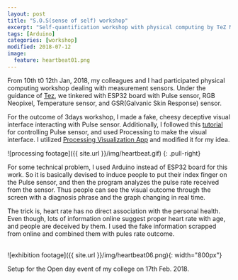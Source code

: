 ```yaml
---
layout: post
title: "S.O.S(sense of self) workshop"
excerpt: "Self-quantification workshop with physical computing by TeZ Maurizio Martinucci"
tags: [Arduino]
categories: [workshop]
modified: 2018-07-12
image:
  feature: heartbeat01.png
---
```


From 10th t0 12th Jan, 2018, my colleagues and I had participated physical computing workshop dealing with measurement sensors. Under the guidance of [Tez](http://www.tez.it/), we tinkered with ESP32 board with Pulse sensor, RGB Neopixel, Temperature sensor, and GSR(Galvanic Skin Response) sensor.

For the outcome of 3days workshop, I made a fake, cheesy deceptive visual interface interacting with Pulse sensor. Additionally, I followed this [tutorial](https://pulsesensor.com/pages/code-and-guide) for controlling Pulse sensor, and used Processing to make the visual interface. I utilized [Processing Visualization App](https://pulsesensor.com/pages/processing-visualization) and modified it for my idea.  


![processing footage]({{ site.url }}/img/heartbeat.gif)
{: .pull-right}
<br>

For some technical problem, I used Arduino instead of ESP32 board for this work. So it is basically devised to induce people to put their index finger on the Pulse sensor, and then the program analyzes the pulse rate received from the sensor. Thus people can see the visual outcome through the screen with a diagnosis phrase and the graph changing in real time.

The trick is, heart rate has no direct association with the personal health. Even though, lots of information online suggest proper heart rate with age, and people are deceived by them. I used the fake information scrapped from online and combined them with pules rate outcome.
<br><br>

![exhibition footage]({{ site.url }}/img/heartbeat06.png){: width="800px"}
<br>

Setup for the Open day event of my college on 17th Feb. 2018.

<br><br>
